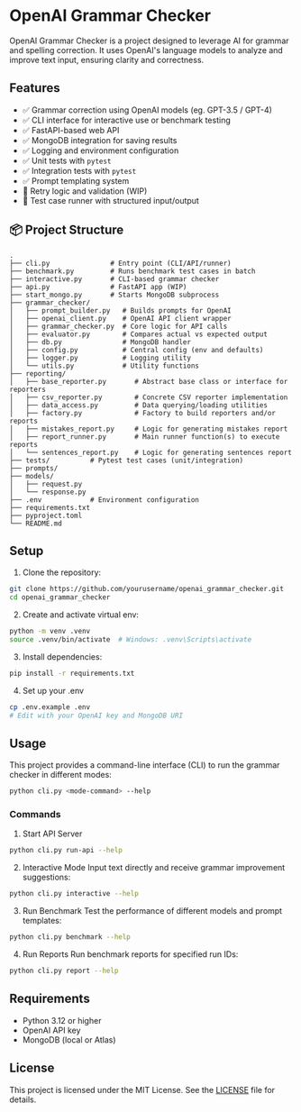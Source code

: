 # OpenAI Grammar Checker

OpenAI Grammar Checker is a project designed to leverage AI for grammar and spelling correction. It uses OpenAI's language models to analyze and improve text input, ensuring clarity and correctness.

## Features

- ✅ Grammar correction using OpenAI models (eg. GPT-3.5 / GPT-4)
- ✅ CLI interface for interactive use or benchmark testing
- ✅ FastAPI-based web API
- ✅ MongoDB integration for saving results
- ✅ Logging and environment configuration
- ✅ Unit tests with `pytest`
- ✅ Integration tests with `pytest`
- ✅ Prompt templating system
- 🔄 Retry logic and validation (WIP)
- 🧪 Test case runner with structured input/output


## 📦 Project Structure

```
.
├── cli.py               # Entry point (CLI/API/runner)
├── benchmark.py         # Runs benchmark test cases in batch
├── interactive.py       # CLI-based grammar checker
├── api.py               # FastAPI app (WIP)
├── start_mongo.py       # Starts MongoDB subprocess
├── grammar_checker/
│   ├── prompt_builder.py   # Builds prompts for OpenAI
│   ├── openai_client.py    # OpenAI API client wrapper
│   ├── grammar_checker.py  # Core logic for API calls
│   ├── evaluator.py        # Compares actual vs expected output
│   ├── db.py               # MongoDB handler
│   ├── config.py           # Central config (env and defaults)
│   ├── logger.py           # Logging utility
│   └── utils.py            # Utility functions
├── reporting/ 
│   ├── base_reporter.py       # Abstract base class or interface for reporters
│   ├── csv_reporter.py        # Concrete CSV reporter implementation
│   ├── data_access.py         # Data querying/loading utilities
│   ├── factory.py             # Factory to build reporters and/or reports
│   ├── mistakes_report.py     # Logic for generating mistakes report
│   ├── report_runner.py       # Main runner function(s) to execute reports
│   └── sentences_report.py    # Logic for generating sentences report
├── tests/          # Pytest test cases (unit/integration)
├── prompts/
├── models/
│   ├── request.py
│   └── response.py 
├── .env            # Environment configuration
├── requirements.txt
├── pyproject.toml
└── README.md
```


## Setup

1. Clone the repository:
```bash
git clone https://github.com/yourusername/openai_grammar_checker.git
cd openai_grammar_checker
```
2. Create and activate virtual env:
```bash
python -m venv .venv
source .venv/bin/activate  # Windows: .venv\Scripts\activate
```
3. Install dependencies:
```bash
pip install -r requirements.txt
```
4. Set up your .env
```bash
cp .env.example .env
# Edit with your OpenAI key and MongoDB URI
```

## Usage

This project provides a command-line interface (CLI) to run the grammar checker in different modes:

```bash
python cli.py <mode-command> --help
```

### Commands 
1. Start API Server
```bash
python cli.py run-api --help
```
2. Interactive Mode
Input text directly and receive grammar improvement suggestions:
```bash
python cli.py interactive --help
```
3. Run Benchmark
Test the performance of different models and prompt templates:
```bash
python cli.py benchmark --help
```
4. Run Reports
Run benchmark reports for specified run IDs:
```bash
python cli.py report --help
```

## Requirements

- Python 3.12 or higher
- OpenAI API key
- MongoDB (local or Atlas)

## License

This project is licensed under the MIT License. See the [LICENSE](LICENSE) file for details.
